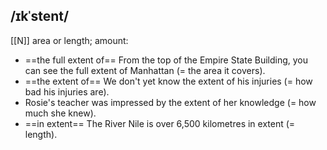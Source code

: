 ## /ɪkˈstent/  
[[N]]
area or length; amount: 

- ==the full extent of== From the top of the Empire State Building, you can see the full extent of Manhattan (= the area it covers).
- ==the extent of== We don't yet know the extent of his injuries (= how bad his injuries are).
- Rosie's teacher was impressed by the extent of her knowledge (= how much she knew).
- ==in extent== The River Nile is over 6,500 kilometres in extent (= length).